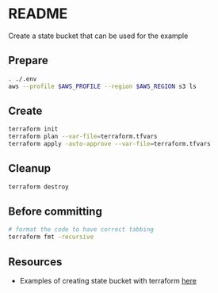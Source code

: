 # README

Create a state bucket that can be used for the example

## Prepare

```sh
. ./.env
aws --profile $AWS_PROFILE --region $AWS_REGION s3 ls
```

## Create

```sh
terraform init
terraform plan --var-file=terraform.tfvars 
terraform apply -auto-approve --var-file=terraform.tfvars 
```

## Cleanup

```sh
terraform destroy
```

## Before committing

```sh
# format the code to have correct tabbing
terraform fmt -recursive
```

## Resources

* Examples of creating state bucket with terraform [here](https://stackoverflow.com/questions/47913041/initial-setup-of-terraform-backend-using-terraform)
